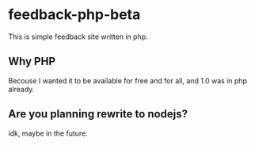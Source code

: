# feedback-php-beta
This is simple feedback site written in php.
## Why PHP
Becouse I wanted it to be available for free and for all, and 1.0 was in php already.
## Are you planning rewrite to nodejs?
idk, maybe in the future.
